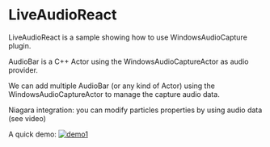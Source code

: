 # LiveAudioReact

LiveAudioReact is a sample showing how to use WindowsAudioCapture plugin.

AudioBar is a C++ Actor using the WindowsAudioCaptureActor as audio provider.

We can add multiple AudioBar (or any kind of Actor) using the WindowsAudioCaptureActor to manage the capture audio data.

Niagara integration: you can modify particles properties by using audio data (see video)

A quick demo:
[![demo1](https://i9.ytimg.com/vi/GSNBc6DQiM8/mq1.jpg?sqp=CJiL_fcF&rs=AOn4CLArTi-e33Gq0FxQ5-yiTPJih29MwA)](https://youtu.be/GSNBc6DQiM8)

